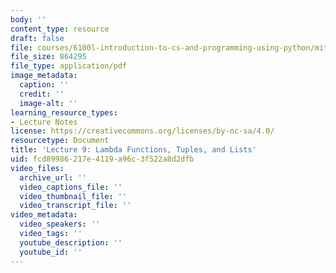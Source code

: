 ```yaml
---
body: ''
content_type: resource
draft: false
file: courses/6100l-introduction-to-cs-and-programming-using-python/mit6_100l_f22_lec09.pdf
file_size: 864295
file_type: application/pdf
image_metadata:
  caption: ''
  credit: ''
  image-alt: ''
learning_resource_types:
- Lecture Notes
license: https://creativecommons.org/licenses/by-nc-sa/4.0/
resourcetype: Document
title: 'Lecture 9: Lambda Functions, Tuples, and Lists'
uid: fcd89986-217e-4119-a96c-3f522a8d2dfb
video_files:
  archive_url: ''
  video_captions_file: ''
  video_thumbnail_file: ''
  video_transcript_file: ''
video_metadata:
  video_speakers: ''
  video_tags: ''
  youtube_description: ''
  youtube_id: ''
---
```

